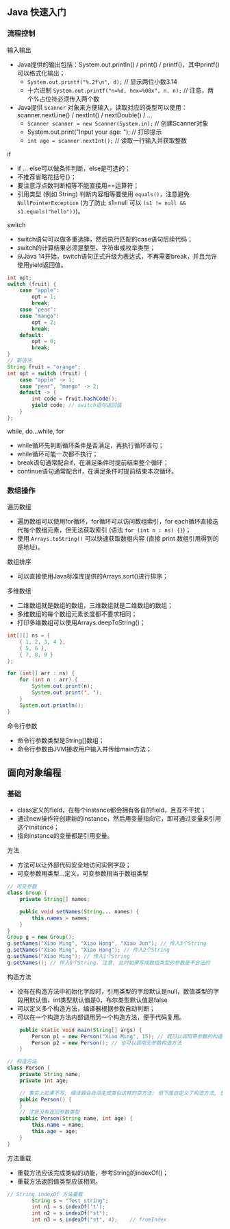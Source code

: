 
## Java 快速入门

### 流程控制

输入输出

- Java提供的输出包括：System.out.println() / print() / printf()，其中printf()可以格式化输出；
  - `System.out.printf("%.2f\n", d);` // 显示两位小数3.14
  - 十六进制 `System.out.printf("n=%d, hex=%08x", n, n);` // 注意，两个%占位符必须传入两个数
- Java提供 `Scanner` 对象来方便输入，读取对应的类型可以使用：scanner.nextLine() / nextInt() / nextDouble() / ...
  - `Scanner scanner = new Scanner(System.in);` // 创建Scanner对象
  - System.out.print("Input your age: "); // 打印提示
  - `int age = scanner.nextInt();` // 读取一行输入并获取整数

if

- if ... else可以做条件判断，else是可选的；
- 不推荐省略花括号{}；
- 要注意浮点数判断相等不能直接用==运算符；
- 引用类型 (例如 String) 判断内容相等要使用 `equals()`，注意避免 `NullPointerException` (为了防止 s1=null 可以 `(s1 != null && s1.equals("hello"))`)。

switch

- switch语句可以做多重选择，然后执行匹配的case语句后续代码；
- switch的计算结果必须是整型、字符串或枚举类型；
- 从Java 14开始，switch语句正式升级为表达式，不再需要break，并且允许使用yield返回值。

```java
int opt;
switch (fruit) {
    case "apple":
        opt = 1;
        break;
    case "pear":
    case "mango":
        opt = 2;
        break;
    default:
        opt = 0;
        break;
}
// 新语法
String fruit = "orange";
int opt = switch (fruit) {
    case "apple" -> 1;
    case "pear", "mango" -> 2;
    default -> {
        int code = fruit.hashCode();
        yield code; // switch语句返回值
    }
};
```

while, do...while, for

- while循环先判断循环条件是否满足，再执行循环语句；
- while循环可能一次都不执行；
- break语句通常配合if，在满足条件时提前结束整个循环；
- continue语句通常配合if，在满足条件时提前结束本次循环。

### 数组操作

遍历数组

- 遍历数组可以使用for循环，for循环可以访问数组索引，for each循环直接迭代每个数组元素，但无法获取索引 (语法 `for (int n : ns) {}`)；
- 使用 `Arrays.toString()` 可以快速获取数组内容 (直接 print 数组引用得到的是地址)。

数组排序

- 可以直接使用Java标准库提供的Arrays.sort()进行排序；

多维数组

- 二维数组就是数组的数组，三维数组就是二维数组的数组；
- 多维数组的每个数组元素长度都不要求相同；
- 打印多维数组可以使用Arrays.deepToString()；

```java
int[][] ns = {
    { 1, 2, 3, 4 },
    { 5, 6 },
    { 7, 8, 9 }
};

for (int[] arr : ns) {
    for (int n : arr) {
        System.out.print(n);
        System.out.print(', ');
    }
    System.out.println();
}
```

命令行参数

- 命令行参数类型是String[]数组；
- 命令行参数由JVM接收用户输入并传给main方法；

## 面向对象编程

### 基础

- class定义的field，在每个instance都会拥有各自的field，且互不干扰；
- 通过new操作符创建新的instance，然后用变量指向它，即可通过变量来引用这个instance；
- 指向instance的变量都是引用变量。

方法

- 方法可以让外部代码安全地访问实例字段；
- 可变参数用类型...定义，可变参数相当于数组类型

```java
// 可变参数
class Group {
    private String[] names;

    public void setNames(String... names) {
        this.names = names;
    }
}
Group g = new Group();
g.setNames("Xiao Ming", "Xiao Hong", "Xiao Jun"); // 传入3个String
g.setNames("Xiao Ming", "Xiao Hong"); // 传入2个String
g.setNames("Xiao Ming"); // 传入1个String
g.setNames(); // 传入0个String. 注意, 此时如果写成数组类型的参数是不合法的
```

构造方法

- 没有在构造方法中初始化字段时，引用类型的字段默认是null，数值类型的字段用默认值，int类型默认值是0，布尔类型默认值是false
- 可以定义多个构造方法，编译器根据参数自动判断；
- 可以在一个构造方法内部调用另一个构造方法，便于代码复用。

```java
    public static void main(String[] args) {
        Person p1 = new Person("Xiao Ming", 15); // 既可以调用带参数的构造方法
        Person p2 = new Person(); // 也可以调用无参数构造方法
    }

// 构造方法
class Person {
    private String name;
    private int age;

    // 事实上如果不写, 编译器会自动生成类似这样的空方法; 但下面自定义了构造方法, 想要无参调用就要自己写出来
    public Person() {
    }
    // 注意没有返回参数类型
    public Person(String name, int age) {
        this.name = name;
        this.age = age;
    }
}
```

方法重载

- 重载方法应该完成类似的功能，参考String的indexOf()；
- 重载方法返回值类型应该相同。

```java
// String.indexOf 方法重载
        String s = "Test string";
        int n1 = s.indexOf('t');
        int n2 = s.indexOf("st");
        int n3 = s.indexOf("st", 4);    // fromIndex
```
